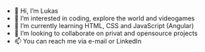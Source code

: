 - 👋 Hi, I’m Lukas
- 👀 I’m interested in coding, explore the world and videogames
- 🌱 I’m currently learning HTML, CSS and JavaScript (Angular)
- 💞️ I’m looking to collaborate on privat and opensource projects
- 📫 You can reach me via e-mail or LinkedIn

<!---
KolbeLukas/KolbeLukas is a ✨ special ✨ repository because its `README.md` (this file) appears on your GitHub profile.
You can click the Preview link to take a look at your changes.
--->
